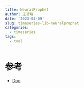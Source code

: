 ```yaml
---
title: NeuralProphet
author: 王哲峰
date: '2023-03-09'
slug: timeseries-lib-neuralprophet
categories:
  - timeseries
tags:
  - tool
---
```



# 参考


* [Doc](https://neuralprophet.com/)

